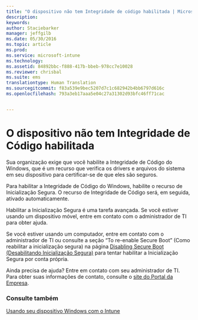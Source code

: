 ```yaml
---
title: "O dispositivo não tem Integridade de código habilitada | Microsoft Intune"
description: 
keywords: 
author: Staciebarker
manager: jeffgilb
ms.date: 05/30/2016
ms.topic: article
ms.prod: 
ms.service: microsoft-intune
ms.technology: 
ms.assetid: 84892bbc-f888-417b-bbeb-978cc7e10028
ms.reviewer: chrisbal
ms.suite: ems
translationtype: Human Translation
ms.sourcegitcommit: f83a539e9bec5207d7c1c682942b4bb6797d616c
ms.openlocfilehash: 793a3eb17aaa5e04c27a31302d93bfc46ff71cac


---
```



# O dispositivo não tem Integridade de Código habilitada

Sua organização exige que você habilite a Integridade de Código do Windows, que é um recurso que verifica os drivers e arquivos do sistema em seu dispositivo para certificar-se de que eles são seguros. 

Para habilitar a Integridade de Código do Windows, habilite o recurso de Inicialização Segura. O recurso de Integridade de Código será, em seguida, ativado automaticamente. 

Habilitar a Inicialização Segura é uma tarefa avançada. Se você estiver usando um dispositivo móvel, entre em contato com o administrador de TI para obter ajuda. 

Se você estiver usando um computador, entre em contato com o administrador de TI ou consulte a seção “To re-enable Secure Boot” (Como reabilitar a inicialização segura) na página [Disabling Secure Boot (Desabilitando Inicialização Segura)](https://msdn.microsoft.com/library/windows/hardware/dn898540(v=vs.85).aspx) para tentar habilitar a Inicialização Segura por conta própria.

Ainda precisa de ajuda? Entre em contato com seu administrador de TI. Para obter suas informações de contato, consulte o [site do Portal da Empresa](http://portal.manage.microsoft.com).

### Consulte também
[Usando seu dispositivo Windows com o Intune](using-your-windows-device-with-intune.md)


<!--HONumber=Jun16_HO4-->


